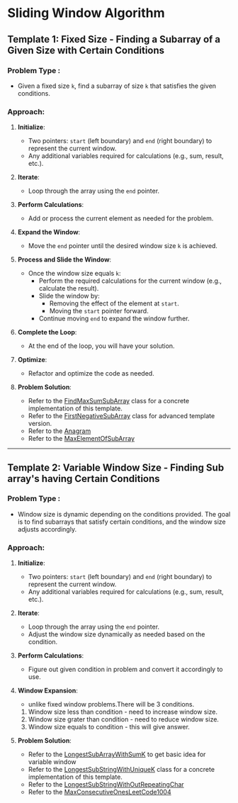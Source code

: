 # Sliding Window Algorithm

## Template 1: **Fixed Size** - Finding a Subarray of a Given Size with Certain Conditions

### Problem Type :
- Given a fixed size `k`, find a subarray of size `k` that satisfies the given conditions.

### Approach:
1. **Initialize**:
    - Two pointers: `start` (left boundary) and `end` (right boundary) to represent the current window.
    - Any additional variables required for calculations (e.g., sum, result, etc.).

2. **Iterate**:
    - Loop through the array using the `end` pointer.

3. **Perform Calculations**:
    - Add or process the current element as needed for the problem.

4. **Expand the Window**:
    - Move the `end` pointer until the desired window size `k` is achieved.

5. **Process and Slide the Window**:
    - Once the window size equals `k`:
        - Perform the required calculations for the current window (e.g., calculate the result).
        - Slide the window by:
            - Removing the effect of the element at `start`.
            - Moving the `start` pointer forward.
        - Continue moving `end` to expand the window further.

6. **Complete the Loop**:
    - At the end of the loop, you will have your solution.

7. **Optimize**:
    - Refactor and optimize the code as needed.

8. **Problem Solution**:
   - Refer to the [FindMaxSumSubArray](./FindMaxSumSubArray.java) class for a concrete implementation of this template.
   - Refer to the [FirstNegativeSubArray](./FirstNegativeSubArray.java) class for advanced template version.
   - Refer to the [Anagram](./Anagram.java)
   - Refer to the [MaxElementOfSubArray](./MaxElementOfSubArray.java)

---

## Template 2: **Variable Window Size** - Finding Sub array's having Certain Conditions

### Problem Type :
- Window size is dynamic depending on the conditions provided. The goal is to find subarrays that satisfy certain conditions, and the window size adjusts accordingly.

### Approach:
1. **Initialize**:
   - Two pointers: `start` (left boundary) and `end` (right boundary) to represent the current window.
   - Any additional variables required for calculations (e.g., sum, result, etc.).

2. **Iterate**:
   - Loop through the array using the `end` pointer.
   - Adjust the window size dynamically as needed based on the condition.

3. **Perform Calculations**:
   - Figure out given condition in problem and convert it accordingly to use.

4. **Window Expansion**:
   - unlike fixed window problems.There will be 3 conditions.
   1. Window size less than condition - need to increase window size.
   2. Window size grater than condition - need to reduce window size.
   3. Window size equals to condition - this will give answer.

5. **Problem Solution**:
   - Refer to the [LongestSubArrayWithSumK](./LongestSubArrayWithSumK.java) to get basic idea for variable window
   - Refer to the [LongestSubStringWithUniqueK](./LongestSubStringWithUniqueK.java) class for a concrete implementation of this template.
   - Refer to the [LongestSubStringWithOutRepeatingChar](./LongestSubStringWithOutRepeatingChar.java)
   - Refer to the [MaxConsecutiveOnesLeetCode1004](./MaxConsecutiveOnesLeetCode1004.java)